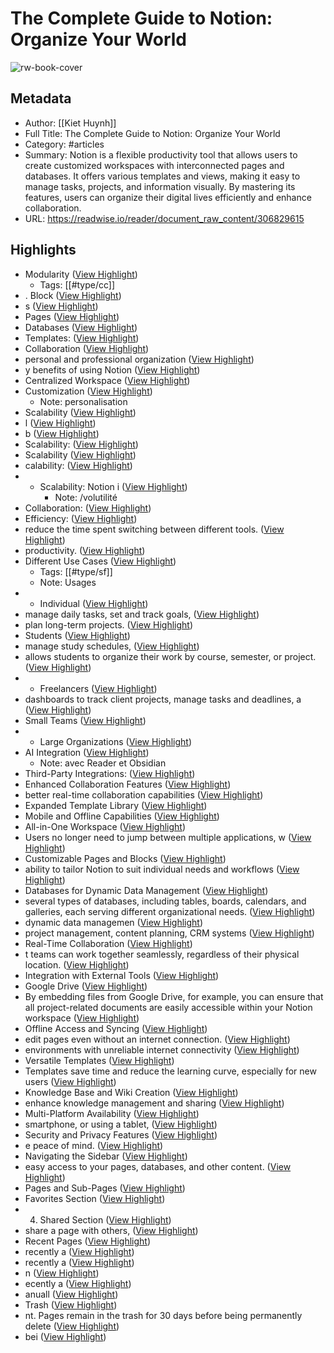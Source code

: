 # The Complete Guide to Notion: Organize Your World

![rw-book-cover](https://readwise-assets.s3.amazonaws.com/media/reader/parsed_document_assets/306829615/mwfKb2xPLy04gYcaPdUjSq0G4ObGjQtEWLutRk7Yi1I-cove_UKoEZrm.png)

## Metadata
- Author: [[Kiet Huynh]]
- Full Title: The Complete Guide to Notion: Organize Your World
- Category: #articles
- Summary: Notion is a flexible productivity tool that allows users to create customized workspaces with interconnected pages and databases. It offers various templates and views, making it easy to manage tasks, projects, and information visually. By mastering its features, users can organize their digital lives efficiently and enhance collaboration.
- URL: https://readwise.io/reader/document_raw_content/306829615

## Highlights
- Modularity ([View Highlight](https://read.readwise.io/read/01jvsz9sma9srnfpfdpd84ggn3))
    - Tags: [[#type/cc]] 
- . Block ([View Highlight](https://read.readwise.io/read/01jvszhbrjz5vs37hs9xq5he94))
- s ([View Highlight](https://read.readwise.io/read/01jvszhch29v83s57fh7en208t))
- Pages ([View Highlight](https://read.readwise.io/read/01jvszhwz24r753q5ny4y7j734))
- Databases ([View Highlight](https://read.readwise.io/read/01jvszj39jte57s6xe68g6bswz))
- Templates: ([View Highlight](https://read.readwise.io/read/01jvszj9g2f1dxvjwnh5b8xtrc))
- Collaboration ([View Highlight](https://read.readwise.io/read/01jvszjh625p1v3qytpnbnn10g))
- personal and professional organization ([View Highlight](https://read.readwise.io/read/01jvszm10t02cr8mwckm95pw93))
- y benefits of using Notion ([View Highlight](https://read.readwise.io/read/01jvszn7aaz4mg5qkpjxq5dvpz))
- Centralized Workspace ([View Highlight](https://read.readwise.io/read/01jvsznnt2ke99qszqppbt6r08))
- Customization ([View Highlight](https://read.readwise.io/read/01jvszp2x2cbt8dyemn97w4z5h))
    - Note: personalisation
- Scalability ([View Highlight](https://read.readwise.io/read/01jvszq3fa4mhzbaxye52aft0f))
- l ([View Highlight](https://read.readwise.io/read/01jvszqae4tqm16h71pdghe6xv))
- b ([View Highlight](https://read.readwise.io/read/01jvszqgjse5fnzk5hcpcv2yyy))
- Scalability: ([View Highlight](https://read.readwise.io/read/01jvszqvkt3fxh5t30v557tdm1))
- Scalability ([View Highlight](https://read.readwise.io/read/01jvszrvztajbcs51rgqcp4p4m))
- calability: ([View Highlight](https://read.readwise.io/read/01jvszsppafyc9ajasrenvb4xe))
- - Scalability: Notion i ([View Highlight](https://read.readwise.io/read/01jvszssp9wvj2vwhyq2y0gpab))
    - Note: /volutilité
- Collaboration: ([View Highlight](https://read.readwise.io/read/01jvsztmjaa850htxd86rptnmn))
- Efficiency: ([View Highlight](https://read.readwise.io/read/01jvszz0fjm1trydrbhbs6gyzj))
- reduce the time spent switching between different tools. ([View Highlight](https://read.readwise.io/read/01jvszz6822b4gh8f3q4esawc4))
- productivity. ([View Highlight](https://read.readwise.io/read/01jvszzmpa7tjq79cybjh5wspm))
- Different Use Cases ([View Highlight](https://read.readwise.io/read/01jvsz6brbjerd2jd0mn2d4gs4))
    - Tags: [[#type/sf]] 
    - Note: Usages
- - Individual ([View Highlight](https://read.readwise.io/read/01jvt01wqscjyfnrwxppsm1xv2))
- manage daily tasks, set and track goals, ([View Highlight](https://read.readwise.io/read/01jvt01gfjjpb8dnkq1grpb5tv))
- plan long-term projects. ([View Highlight](https://read.readwise.io/read/01jvt01rcjwhevgyz8mmb443cp))
- Students ([View Highlight](https://read.readwise.io/read/01jvt020qhx9b8gzkd084p3d6k))
- manage study schedules, ([View Highlight](https://read.readwise.io/read/01jvt02jptq7pbbt8vzfgxys5p))
- allows students to organize their work by course, semester, or project. ([View Highlight](https://read.readwise.io/read/01jvt0308hbsvxg5t6kwzx2j3y))
- - Freelancers ([View Highlight](https://read.readwise.io/read/01jvt039kh8w64ncasyw2n4vj4))
- dashboards to track client projects, manage tasks and deadlines, a ([View Highlight](https://read.readwise.io/read/01jvt043jjnzcfqbbakn1ecs07))
- Small Teams ([View Highlight](https://read.readwise.io/read/01jvt04bajfywfnahfcsya2ett))
- - Large Organizations ([View Highlight](https://read.readwise.io/read/01jvt04dwsd6ge92dxcv3wg9b5))
- AI Integration ([View Highlight](https://read.readwise.io/read/01jvt04n529dwp1wdxcygppw7f))
    - Note: avec Reader et Obsidian
- Third-Party Integrations: ([View Highlight](https://read.readwise.io/read/01jvt04vpmy5c47wfzfxqa17cg))
- Enhanced Collaboration Features ([View Highlight](https://read.readwise.io/read/01jvt05tc2fdkbyhe6xfnhh4e9))
- better real-time collaboration capabilities ([View Highlight](https://read.readwise.io/read/01jvt068t3xgeeqmqag8mf7zxz))
- Expanded Template Library ([View Highlight](https://read.readwise.io/read/01jvt06m34k3ab983yv5f1ct9g))
- Mobile and Offline Capabilities ([View Highlight](https://read.readwise.io/read/01jvt07p2attp3ns564bzvhpmr))
- All-in-One Workspace ([View Highlight](https://read.readwise.io/read/01jvt08egj7jz20sqsarb5eg9r))
- Users no longer need to jump between multiple applications, w ([View Highlight](https://read.readwise.io/read/01jvt09k92jezjqd0v2qjxv63h))
- Customizable Pages and Blocks ([View Highlight](https://read.readwise.io/read/01jvt21xbg4nfw69jm9gbdstea))
- ability to tailor Notion to suit individual needs and workflows ([View Highlight](https://read.readwise.io/read/01jvt227hghj5c607m5jqbc8wx))
- Databases for Dynamic Data Management ([View Highlight](https://read.readwise.io/read/01jvt22eggp4tzw647ee966s5v))
- several types of databases, including tables, boards, calendars, and galleries, each serving different organizational needs. ([View Highlight](https://read.readwise.io/read/01jvt237tsrdg6036gqfm48s81))
- dynamic data managemen ([View Highlight](https://read.readwise.io/read/01jvt23sngte2vpwy99taxsq5m))
- project management, content planning, CRM systems ([View Highlight](https://read.readwise.io/read/01jvt24w409bsa3wqn96tgm7gd))
- Real-Time Collaboration ([View Highlight](https://read.readwise.io/read/01jvt26cerjd2htg0veg0v551k))
- t teams can work together seamlessly, regardless of their physical location. ([View Highlight](https://read.readwise.io/read/01jvt26mcrjw0cf9wnnffyfej9))
- Integration with External Tools ([View Highlight](https://read.readwise.io/read/01jvt26t00yr4j6nt92sc1k7ab))
- Google Drive ([View Highlight](https://read.readwise.io/read/01jvt2739rbwc50dn2w6xevq5q))
- By embedding files from Google Drive, for example, you can ensure that all project-related documents are easily accessible within your Notion workspace ([View Highlight](https://read.readwise.io/read/01jvt27rwr289sjxjfs9vfrg6c))
- Offline Access and Syncing ([View Highlight](https://read.readwise.io/read/01jvt27xfqytekybyjp119e2s4))
- edit pages even without an internet connection. ([View Highlight](https://read.readwise.io/read/01jvt28ee8w0f4hqwe5fper2za))
- environments with unreliable internet connectivity ([View Highlight](https://read.readwise.io/read/01jvt28r1qjrvca94hr4prvejr))
- Versatile Templates ([View Highlight](https://read.readwise.io/read/01jvt28v6084by543bdazn2jkr))
- Templates save time and reduce the learning curve, especially for new users ([View Highlight](https://read.readwise.io/read/01jvt294w0zrxtdrap4c7fkz4b))
- Knowledge Base and Wiki Creation ([View Highlight](https://read.readwise.io/read/01jvt2983zch63z5j08gx801dh))
- enhance knowledge management and sharing ([View Highlight](https://read.readwise.io/read/01jvt2a9cg6j8rs5q1shked9ab))
- Multi-Platform Availability ([View Highlight](https://read.readwise.io/read/01jvt2advr2gk7mvd76xcvv00g))
- smartphone, or using a tablet, ([View Highlight](https://read.readwise.io/read/01jvt2arprc15g53sg7chcgrap))
- Security and Privacy Features ([View Highlight](https://read.readwise.io/read/01jvt2bv38ff8ny553235gzjm6))
- e peace of mind. ([View Highlight](https://read.readwise.io/read/01jvt2c0gfy2fmsmmx0hdfwxef))
- Navigating the Sidebar ([View Highlight](https://read.readwise.io/read/01jvt2djxqccrpmbf456dg286j))
- easy access to your pages, databases, and other content. ([View Highlight](https://read.readwise.io/read/01jvt3dpx6h0qd9cy84jz3n8z6))
- Pages and Sub-Pages ([View Highlight](https://read.readwise.io/read/01jvt4419yw2p4z9nqct1215j8))
- Favorites Section ([View Highlight](https://read.readwise.io/read/01jvt43xce84e7a8c08pn0bc8v))
- 4. Shared Section ([View Highlight](https://read.readwise.io/read/01jvt9xk0xfd1eebmq4krfe194))
- share a page with others, ([View Highlight](https://read.readwise.io/read/01jvt9xs5fk1czsym0r103bgjn))
- Recent Pages ([View Highlight](https://read.readwise.io/read/01jvta1j4x90mza8h6eqbparm4))
- recently a ([View Highlight](https://read.readwise.io/read/01jvtaeqgxhjqbem6pmedt5h3f))
- recently a ([View Highlight](https://read.readwise.io/read/01jvtaetcw5sdb4jppap4jyshr))
- n ([View Highlight](https://read.readwise.io/read/01jvtaevnqkatv6zey23qaxh9q))
- ecently a ([View Highlight](https://read.readwise.io/read/01jvtaext5h1gkv54130q8n0j3))
- anuall ([View Highlight](https://read.readwise.io/read/01jvtaghkdctv4nev2gxhxs37w))
- Trash ([View Highlight](https://read.readwise.io/read/01jvtagmr5d1tmyrv2ks6r3k09))
- nt. Pages remain in the trash for 30 days before being permanently delete ([View Highlight](https://read.readwise.io/read/01jvtah21nzc5h5xtznw6815x6))
- bei ([View Highlight](https://read.readwise.io/read/01jvtah705qm58nygag5kvsje6))
